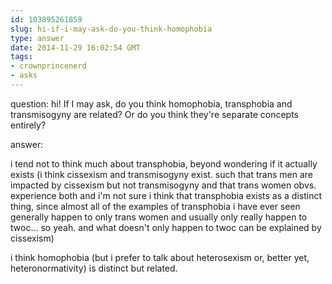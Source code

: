 ```yaml
---
id: 103895261859
slug: hi-if-i-may-ask-do-you-think-homophobia
type: answer
date: 2014-11-29 16:02:54 GMT
tags:
- crownprincenerd
- asks
---
```

question: hi! If I may ask, do you think homophobia, transphobia and transmisogyny are related? Or do you think they're separate concepts entirely?

answer: <p>i tend not to think much about transphobia, beyond wondering if it actually exists (i think cissexism and transmisogyny exist. such that trans men are impacted by cissexism but not transmisogyny and that trans women obvs. experience both and i'm not sure i think that transphobia exists as a distinct thing, since almost all of the examples of transphobia i have ever seen generally happen to only trans women and usually only really happen to twoc... so yeah. and what doesn't only happen to twoc can be explained by cissexism)</p>
<p>i think homophobia (but i prefer to talk about heterosexism or, better yet, heteronormativity) is distinct but related.&nbsp;</p>